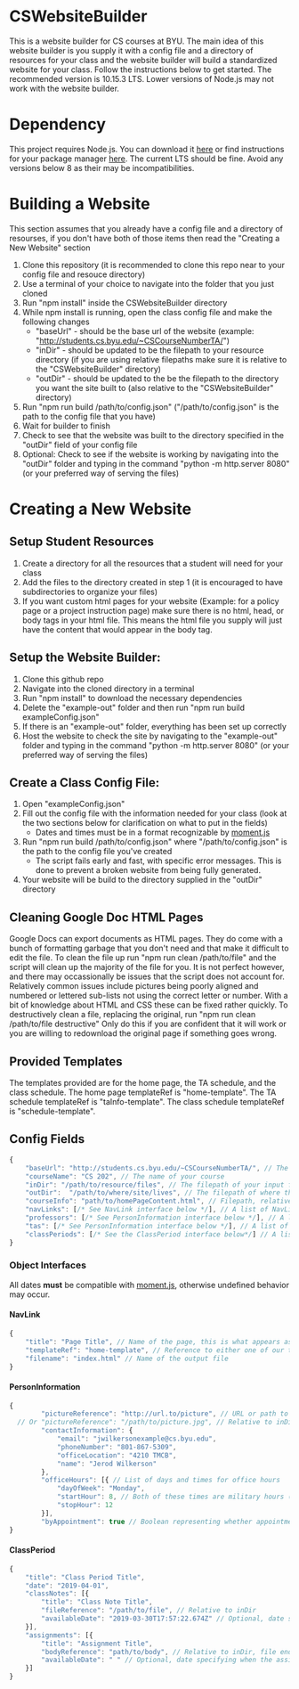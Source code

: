 # CSWebsiteBuilder
This is a website builder for CS courses at BYU. The main idea of this website builder is you supply it with a config file and a directory of resources for your class and the website builder will build a standardized website for your class. Follow the instructions below to get started. The recommended version is 10.15.3 LTS. Lower versions of Node.js may not work with the website builder.

# Dependency
This project requires Node.js. You can download it [here](https://nodejs.org/en/download/) or find instructions for your package manager [here](https://nodejs.org/en/download/package-manager/). The current LTS should be fine. Avoid any versions below 8 as their may be incompatibilities.   

# Building a Website
This section assumes that you already have a config file and a directory of resourses, if you don't have both of those items then read the "Creating a New Website" section
1. Clone this repository (it is recommended to clone this repo near to your config file and resouce directory)
2. Use a terminal of your choice to navigate into the folder that you just cloned
2. Run "npm install" inside the CSWebsiteBuilder directory
2. While npm install is running, open the class config file and make the following changes
    * "baseUrl" - should be the base url of the website (example: "http://students.cs.byu.edu/~CSCourseNumberTA/")
    * "inDir" - should be updated to be the filepath to your resource directory (if you are using relative filepaths make sure it is relative to the "CSWebsiteBuilder" directory)
    * "outDir" - should be updated to the be the filepath to the directory you want the site built to (also relative to the "CSWebsiteBuilder" directory)
2. Run "npm run build /path/to/config.json" ("/path/to/config.json" is the path to the config file that you have)
2. Wait for builder to finish
2. Check to see that the website was built to the directory specified in the "outDir" field of your config file
2. Optional: Check to see if the website is working by navigating into the "outDir" folder and typing in the command "python -m http.server 8080" (or your preferred way of serving the files)

# Creating a New Website
## Setup Student Resources
1. Create a directory for all the resources that a student will need for your class
2. Add the files to the directory created in step 1 (it is encouraged to have subdirectories to organize your files)
2. If you want custom html pages for your website (Example: for a policy page or a project instruction page) make sure there is no html, head, or body tags in your html file. This means the html file you supply will just have the content that would appear in the body tag.

## Setup the Website Builder:
1. Clone this github repo
2. Navigate into the cloned directory in a terminal
2. Run "npm install" to download the necessary dependencies
2. Delete the "example-out" folder and then run "npm run build exampleConfig.json"
2. If there is an "example-out" folder, everything has been set up correctly
2. Host the website to check the site by navigating to the "example-out" folder and typing in the command "python -m http.server 8080" (or your preferred way of serving the files)

## Create a Class Config File:
1. Open "exampleConfig.json"
2. Fill out the config file with the information needed for your class (look at the two sections below for clarification on what to put in the fields)
    * Dates and times must be in a format recognizable by [moment.js](https://momentjs.com/docs/#/parsing/string/)
2. Run "npm run build /path/to/config.json" where "/path/to/config.json" is the path to the config file you've created
    * The script fails early and fast, with specific error messages. This is done to prevent a broken website from being fully generated.
2. Your website will be build to the directory supplied in the "outDir" directory

## Cleaning Google Doc HTML Pages
Google Docs can export documents as HTML pages. They do come with a bunch of formatting garbage that you don't need and that make it difficult to edit the file. To clean the file up run "npm run clean /path/to/file" and the script will clean up the majority of the file for you. It is not perfect however, and there may occassionally be issues that the script does not account for. Relatively common issues include pictures being poorly aligned and numbered or lettered sub-lists not using the correct letter or number. With a bit of knowledge about HTML and CSS these can be fixed rather quickly. To destructively clean a file, replacing the original, run "npm run clean /path/to/file destructive" Only do this if you are confident that it will work or you are willing to redownload the original page if something goes wrong.

## Provided Templates
The templates provided are for the home page, the TA schedule, and the class schedule. The home page templateRef is "home-template". The TA schedule templateRef is "taInfo-template". The class schedule templateRef is "schedule-template".

## Config Fields
```javascript
{
    "baseUrl": "http://students.cs.byu.edu/~CSCourseNumberTA/", // The base url of the website
    "courseName": "CS 202", // The name of your course
    "inDir": "/path/to/resource/files", // The filepath of your input folder
    "outDir":  "/path/to/where/site/lives", // The filepath of where the website will be built
    "courseInfo": "path/to/homePageContent.html", // Filepath, relative to inDir, to an html file containing the desired text for the home page
    "navLinks": [/* See NavLink interface below */], // A list of NavLink objects for the navbar at the top of the site
    "professors": [/* See PersonInformation interface below */], // A list of PersonInformation objects for the professor(s) information on the home page
    "tas": [/* See PersonInformation interface below */], // A list of PersonInformation objects for the ta information on the ta-infromation page
    "classPeriods": [/* See the ClassPeriod interface below*/] // A list of ClassPeriod objects for the shedule-page
}
```
### Object Interfaces

All dates **must** be compatible with [moment.js](https://momentjs.com/docs/#/parsing/string/), otherwise undefined behavior may occur.

#### NavLink
```javascript
{
    "title": "Page Title", // Name of the page, this is what appears as the link text
    "templateRef": "home-template", // Reference to either one of our templates or a custom template you have defined. The list of provided templateRefs is above
    "filename": "index.html" // Name of the output file
}
```
#### PersonInformation
```javascript
{
        "pictureReference": "http://url.to/picture", // URL or path to image of person
  // Or "pictureReference": "/path/to/picture.jpg", // Relative to inDir
        "contactInformation": {
            "email": "jwilkersonexample@cs.byu.edu",
            "phoneNumber": "801-867-5309",
            "officeLocation": "4210 TMCB",
            "name": "Jerod Wilkerson"
        },
        "officeHours": [{ // List of days and times for office hours
            "dayOfWeek": "Monday",
            "startHour": 8, // Both of these times are military hours (0-23)
            "stopHour": 12
        }], 
        "byAppointment": true // Boolean representing whether appointments can be scheduled
}
```
#### ClassPeriod
```javascript
{
    "title": "Class Period Title",
    "date": "2019-04-01",
    "classNotes": [{
        "title": "Class Note Title",
        "fileReference": "/path/to/file", // Relative to inDir
        "availableDate": "2019-03-30T17:57:22.674Z" // Optional, date specifying when the assignment will become available. If no date is specified then it is always available. This date is not visible to anyone.
    }],
    "assignments": [{
        "title": "Assignment Title",
        "bodyReference": "path/to/body", // Relative to inDir, file ending doesn't matter, but contents must be html
        "availableDate": " " // Optional, date specifying when the assignment will become available. If no date is specified then it is always available. This date is not visible to anyone.
    }]
}
```
